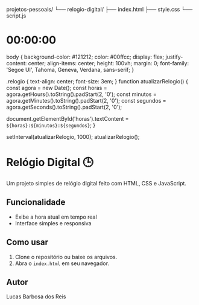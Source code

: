 projetos-pessoais/
└── relogio-digital/
    ├── index.html
    ├── style.css
    └── script.js
<!DOCTYPE html>
<html lang="pt-BR">
<head>
  <meta charset="UTF-8">
  <meta name="viewport" content="width=device-width, initial-scale=1.0">
  <title>Relógio Digital</title>
  <link rel="stylesheet" href="style.css">
</head>
<body>
  <div class="relogio">
    <h1 id="horas">00:00:00</h1>
  </div>

  <script src="script.js"></script>
</body>
</html>
body {
  background-color: #121212;
  color: #00ffcc;
  display: flex;
  justify-content: center;
  align-items: center;
  height: 100vh;
  margin: 0;
  font-family: 'Segoe UI', Tahoma, Geneva, Verdana, sans-serif;
}

.relogio {
  text-align: center;
  font-size: 3em;
}
function atualizarRelogio() {
  const agora = new Date();
  const horas = agora.getHours().toString().padStart(2, '0');
  const minutos = agora.getMinutes().toString().padStart(2, '0');
  const segundos = agora.getSeconds().toString().padStart(2, '0');

  document.getElementById('horas').textContent = `${horas}:${minutos}:${segundos}`;
}

setInterval(atualizarRelogio, 1000);
atualizarRelogio();
# Relógio Digital 🕒

Um projeto simples de relógio digital feito com HTML, CSS e JavaScript.

## Funcionalidade
- Exibe a hora atual em tempo real
- Interface simples e responsiva

## Como usar
1. Clone o repositório ou baixe os arquivos.
2. Abra o `index.html` em seu navegador.

## Autor
Lucas Barbosa dos Reis
